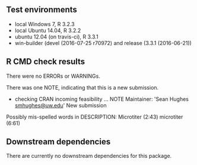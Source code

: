 ## Test environments
* local Windows 7, R 3.2.3
* local Ubuntu 14.04, R 3.2.2
* ubuntu 12.04 (on travis-ci), R 3.3.1
* win-builder (devel (2016-07-25 r70972) and release (3.3.1 (2016-06-21))

## R CMD check results
There were no ERRORs or WARNINGs. 

There was one NOTE, indicating that this is a new submission. 

   * checking CRAN incoming feasibility ... NOTE
   Maintainer: 'Sean Hughes <smhughes@uw.edu>'
   New submission

   Possibly mis-spelled words in DESCRIPTION:
     Microtiter (2:43)
     microtiter (6:61)
     
## Downstream dependencies
There are currently no downstream dependencies for this package.